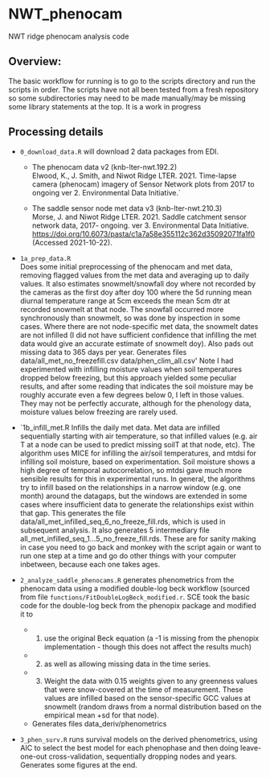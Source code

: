 # NWT_phenocam
NWT ridge phenocam analysis code

## Overview: 
The basic workflow for running is to go to the scripts directory and run the
scripts in order. The scripts have not all been tested from a fresh repository
so some subdirectories may need to be made manually/may be missing some library
statements at the top. It is a work in progress


## Processing details
- `0_download_data.R` will download 2 data packages from EDI.
  - The phenocam data v2 (knb-lter-nwt.192.2)  
Elwood, K., J. Smith, and Niwot Ridge LTER. 2021. Time-lapse camera (phenocam)
imagery of Sensor Network plots from 2017 to ongoing ver 2.
Environmental Data Initiative.`

  - The saddle sensor node met data v3 (knb-lter-nwt.210.3)  
Morse, J. and Niwot Ridge LTER. 2021. Saddle catchment
sensor network data, 2017- ongoing. ver 3. Environmental Data Initiative.
https://doi.org/10.6073/pasta/c1a7a58e355112c362d35092071fa1f0 (Accessed 2021-10-22).

- `1a_prep_data.R`  
Does some initial preprocessing of the phenocam and met data,
removing flagged values from the met data and averaging up to daily values. It
also estimates snowmelt/snowfall doy where not recorded by the cameras as the
first doy after doy 100 where the 5d running mean diurnal temperature range at
5cm exceeds the mean 5cm dtr at recorded snowmelt at that node. The snowfall
occurred more synchronously than snowmelt, so was done by inspection in some 
cases. Where there are not node-specific met data, the snowmelt dates are
not infilled (I did not have sufficient confidence that infilling the met data
would give an accurate estimate of snowmelt doy). 
Also pads out missing data to 365 days per year. Generates files
data/all_met_no_freezefill.csv
data/phen_clim_all.csv'
Note I had experimented with infilling moisture values when soil temperatures
dropped below freezing, but this approach yielded some peculiar results, and 
after some reading that indicates the soil moisture may be roughly accurate
even a few degrees below 0, I left in those values. They may not be perfectly
accurate, although for the phenology data, moisture values below freezing are 
rarely used.

- `1b_infill_met.R Infills the daily met data. Met data are infilled sequentially
starting with air temperature, so that infilled values (e.g. air T at a node
can be used to predict missing soilT at that node, etc). The algorithm uses
MICE for infilling the air/soil temperatures, and mtdsi for infilling soil
moisture, based on experimentation. Soil moisture shows a high degree of 
temporal autocorrelation, so mtdsi gave much more sensible results for this
in experimental runs. In general, the algorithms try to infill based on the
relationships in a narrow window (e.g. one month) around the datagaps, but
the windows are extended in some cases where insufficient data to generate
the relationships exist within that gap. This generates the file
data/all_met_infilled_seq_6_no_freeze_fill.rds, which is used in subsequent
analysis. It also generates 5 intermediary file
all_met_infilled_seq_1...5_no_freeze_fill.rds. These are for sanity making
in case you need to go back and monkey with the script again or want to run 
one step at a time and go do other things with your computer inbetween, 
because each one takes ages.

- `2_analyze_saddle_phenocams.R` generates phenometrics from the phenocam data
using a modified double-log beck workflow (sourced from file 
`functions/FitDoubleLogBeck_modified.r`. SCE took the basic code for the 
double-log beck from the phenopix package and modified it to
  - 1. use the original Beck equation (a -1 is missing from the phenopix
implementation - though this does not affect the results much)
  - 2. as well as allowing missing data in the time series. 
  - 3. Weight the data with 0.15 weights given to any greenness values that 
were snow-covered at the time of measurement. These values are infilled
based on the sensor-specific GCC values at snowmelt (random draws
from a normal distribution based on the empirical mean +sd for that node).
  - Generates files data_deriv/phenometrics
 
- `3_phen_surv.R` runs survival models on the derived phenometrics,
using AIC to select the best model for each phenophase and then doing leave-one-out
cross-validation, sequentially dropping nodes and years. Generates some figures
at the end.



